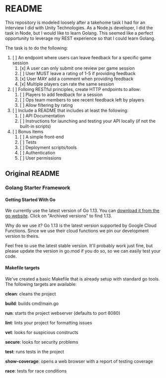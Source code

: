 # README

This repository is modeled loosely after a takehome task I had for an interview I did with Unity Technologies. As a Node.js developer, I did the task in Node, but I would like to learn Golang. This seemed like a perfect opportunity to leverage my REST experience so that I could learn Golang.

The task is to do the following:
1. [ ] An endpoint where users can leave feedback for a specific game session
   1. [x] A user can only submit one review per game session
   2. [ ] User MUST leave a rating of 1-5 if providing feedback
   3. [x] User MAY add a comment when providing feedback
   4. [x] Multiple players can rate the same session
2. [ ] Folloing RESTful principles, create HTTP endpoints to allow:
   1. [ ] Players to add feedback for a session
   2. [ ] Ops team members to see recent feedback left by players
   3. [ ] Allow filtering by rating
3. [ ] Include a README that includes at least the following:
   1. [ ] API Documentation
   2. [ ] Instructions for launching and testing your API locally (if not the built-in scripts)
4. [ ] Bonus items
   1.  [ ] A simple front-end
   2.  [ ] Tests
   3.  [ ] Deployment scripts/tools
   4.  [ ] Authentication
   5.  [ ] User permissions

## Original README

### Golang Starter Framework

#### Getting Started With Go
We currently use the latest version of Go 1.13. You can [download it from the go website](https://golang.org/dl/). 
Click on "Archived versions" to find 1.13.

Why do we use it? Go 1.13 is the latest version supported by Google Cloud Functions. 
Since we use their cloud functions we pin our development version to theirs.

Feel free to use the latest stable version. It'll probably work just fine, but please update the version in go.mod
if you do so, so we can easily test your code.
 
#### Makefile targets
We've created a basic Makefile that is already setup with standard go tools. The following targets are available:

**clean**: cleans the project

**build**: builds cmd/main.go

**run**: starts the project webserver (defaults to port 8080)

**lint**: lints your project for formatting issues

**vet**: looks for suspicious constructs

**secure**: looks for security problems

**test**: runs tests in the project

**show-coverage**: opens a web browser with a report of testing coverage

**race**: tests for race conditions